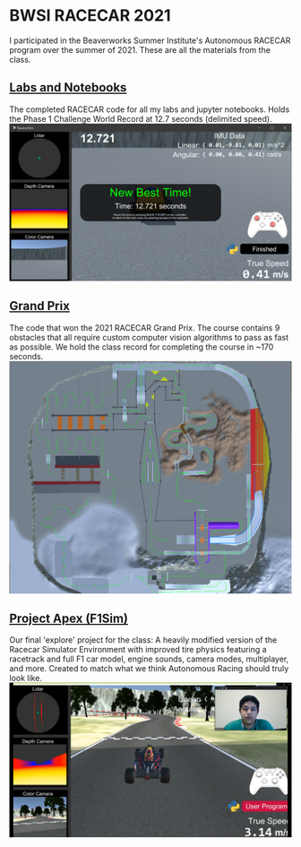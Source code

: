 # BWSI RACECAR 2021
I participated in the Beaverworks Summer Institute's Autonomous RACECAR program over the summer of 2021. These are all the materials from the class.

## [Labs and Notebooks](https://github.com/MITLLRacecar/racecar-daniel-gorbunov)
The completed RACECAR code for all my labs and jupyter notebooks. Holds the Phase 1 Challenge World Record at 12.7 seconds (delimited speed).
![P1 Record](https://github.com/dgorbunov/BeaverWorks/blob/main/p1_record.png)

## [Grand Prix](https://github.com/MITLLRacecar/racecar-gp3-hot-rods)
The code that won the 2021 RACECAR Grand Prix. The course contains 9 obstacles that all require custom computer vision algorithms to pass as fast as possible. We hold the class record for completing the course in ~170 seconds.
![Grand Prix](https://github.com/dgorbunov/BeaverWorks/blob/main/grand_prix_21.png)

## [Project Apex (F1Sim)](https://github.com/dgorbunov/F1Sim)
Our final 'explore' project for the class: A heavily modified version of the Racecar Simulator Environment with improved tire physics featuring a racetrack and full F1 car model, engine sounds, camera modes, multiplayer, and more. Created to match what we think Autonomous Racing should truly look like.
![F1Sim Presentation](https://github.com/dgorbunov/F1Sim/blob/main/photos/f1sim.png)
